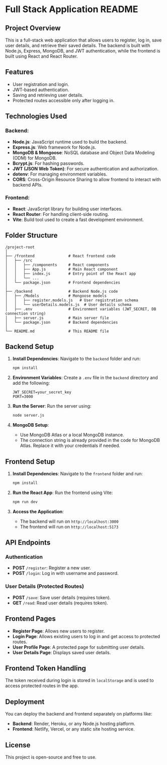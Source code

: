 # Full Stack Application README

## Project Overview
This is a full-stack web application that allows users to register, log in, save user details, and retrieve their saved details. The backend is built with Node.js, Express, MongoDB, and JWT authentication, while the frontend is built using React and React Router.

## Features
- User registration and login.
- JWT-based authentication.
- Saving and retrieving user details.
- Protected routes accessible only after logging in.
  
## Technologies Used
### Backend:
- **Node.js**: JavaScript runtime used to build the backend.
- **Express.js**: Web framework for Node.js.
- **MongoDB & Mongoose**: NoSQL database and Object Data Modeling (ODM) for MongoDB.
- **Bcrypt.js**: For hashing passwords.
- **JWT (JSON Web Token)**: For secure authentication and authorization.
- **dotenv**: For managing environment variables.
- **CORS**: Cross-Origin Resource Sharing to allow frontend to interact with backend APIs.

### Frontend:
- **React**: JavaScript library for building user interfaces.
- **React Router**: For handling client-side routing.
- **Vite**: Build tool used to create a fast development environment.

## Folder Structure

```
/project-root
│
├── /frontend               # React frontend code
│   ├── /src
│   │   ├── /components     # React components
│   │   ├── App.js          # Main React component
│   │   ├── index.js        # Entry point of the React app
│   │   └── ...
│   └── package.json        # Frontend dependencies
│
├── /backend                # Backend Node.js code
│   ├── /Models             # Mongoose models
│   │   ├── register.models.js   # User registration schema
│   │   └── userDetails.models.js  # User details schema
│   ├── .env                # Environment variables (JWT_SECRET, DB connection string)
│   ├── server.js           # Main server file
│   └── package.json        # Backend dependencies
│
└── README.md               # This README file
```

## Backend Setup

1. **Install Dependencies**:
   Navigate to the `backend` folder and run:
   ```bash
   npm install
   ```

2. **Environment Variables**:
   Create a `.env` file in the `backend` directory and add the following:
   ```env
   JWT_SECRET=your_secret_key
   PORT=3000
   ```

3. **Run the Server**:
   Run the server using:
   ```bash
   node server.js
   ```

4. **MongoDB Setup**:
   - Use MongoDB Atlas or a local MongoDB instance.
   - The connection string is already provided in the code for MongoDB Atlas. Replace it with your credentials if needed.

## Frontend Setup

1. **Install Dependencies**:
   Navigate to the `frontend` folder and run:
   ```bash
   npm install
   ```

2. **Run the React App**:
   Run the frontend using Vite:
   ```bash
   npm run dev
   ```

3. **Access the Application**:
   - The backend will run on `http://localhost:3000`
   - The frontend will run on `http://localhost:5173`

## API Endpoints

### Authentication
- **POST** `/register`: Register a new user.
- **POST** `/login`: Log in with username and password.

### User Details (Protected Routes)
- **POST** `/save`: Save user details (requires token).
- **GET** `/read`: Read user details (requires token).

## Frontend Pages
- **Register Page**: Allows new users to register.
- **Login Page**: Allows existing users to log in and get access to protected routes.
- **User Profile Page**: A protected page for submitting user details.
- **User Details Page**: Displays saved user details.

## Frontend Token Handling
The token received during login is stored in `localStorage` and is used to access protected routes in the app.

## Deployment
You can deploy the backend and frontend separately on platforms like:
- **Backend**: Render, Heroku, or any Node.js hosting platform.
- **Frontend**: Netlify, Vercel, or any static site hosting service.

## License
This project is open-source and free to use.

